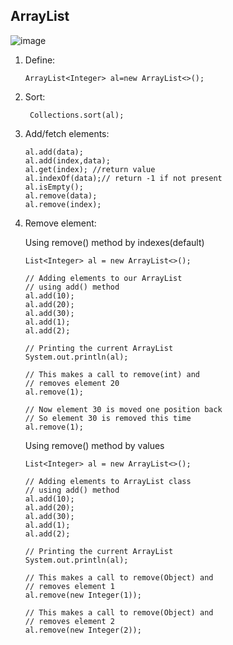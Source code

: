 ## ArrayList

![image](https://user-images.githubusercontent.com/68404906/159867769-00dcf82d-dcfb-4103-96ca-c4b30fef8543.png)


1.  Define:

        ArrayList<Integer> al=new ArrayList<>();

2.  Sort:

         Collections.sort(al);

3.  Add/fetch elements:

        al.add(data);
        al.add(index,data);
        al.get(index); //return value
        al.indexOf(data);// return -1 if not present
        al.isEmpty();
        al.remove(data);
        al.remove(index);

4.  Remove element:

    Using remove() method by indexes(default)

        List<Integer> al = new ArrayList<>();

        // Adding elements to our ArrayList
        // using add() method
        al.add(10);
        al.add(20);
        al.add(30);
        al.add(1);
        al.add(2);

        // Printing the current ArrayList
        System.out.println(al);

        // This makes a call to remove(int) and
        // removes element 20
        al.remove(1);

        // Now element 30 is moved one position back
        // So element 30 is removed this time
        al.remove(1);

    Using remove() method by values

        List<Integer> al = new ArrayList<>();

        // Adding elements to ArrayList class
        // using add() method
        al.add(10);
        al.add(20);
        al.add(30);
        al.add(1);
        al.add(2);

        // Printing the current ArrayList
        System.out.println(al);

        // This makes a call to remove(Object) and
        // removes element 1
        al.remove(new Integer(1));

        // This makes a call to remove(Object) and
        // removes element 2
        al.remove(new Integer(2));
